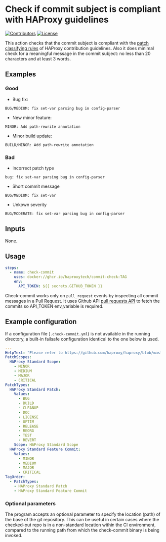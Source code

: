# Check if commit subject is compliant with HAProxy guidelines

[![Contributors](https://img.shields.io/github/contributors/haproxytech/check-commit?color=purple)](https://github.com/haproxy/haproxy/blob/master/CONTRIBUTING)
[![License](https://img.shields.io/badge/License-Apache%202.0-blue.svg)](LICENSE)

This action checks that the commit subject is compliant with the [patch classifying rules](https://github.com/haproxy/haproxy/blob/master/CONTRIBUTING#L632) of HAProxy contribution guidelines. Also it does minimal check for a meaningful message in the commit subject: no less than 20 characters and at least 3 words.

## Examples

### Good

- Bug fix:
```
BUG/MEDIUM: fix set-var parsing bug in config-parser
```
- New minor feature:
```
MINOR: Add path-rewrite annotation
```
- Minor build update:
```
BUILD/MINOR: Add path-rewrite annotation
```

### Bad

- Incorrect patch type
```
bug: fix set-var parsing bug in config-parser
```
- Short commit message
```
BUG/MEDIUM: fix set-var
```
- Unkown severity
```
BUG/MODERATE: fix set-var parsing bug in config-parser
```


## Inputs

None.

## Usage

```yaml
steps:
  - name: check-commit
    uses: docker://ghcr.io/haproxytech/commit-check:TAG
    env:
      API_TOKEN: ${{ secrets.GITHUB_TOKEN }}
```
Check-commit works only on `pull_request` events by inspecting all commit messages in a Pull Request. It uses Github API [pull requests API](https://docs.github.com/en/rest/reference/pulls#list-commits-on-a-pull-request) to fetch the commits so API_TOKEN env_variable is required.

## Example configuration

If a configuration file (`.check-commit.yml`) is not available in the running directory, a built-in failsafe configuration identical to the one below is used.

```yaml
---
HelpText: "Please refer to https://github.com/haproxy/haproxy/blob/master/CONTRIBUTING#L632"
PatchScopes:
  HAProxy Standard Scope:
    - MINOR
    - MEDIUM
    - MAJOR
    - CRITICAL
PatchTypes:
  HAProxy Standard Patch:
    Values:
      - BUG
      - BUILD
      - CLEANUP
      - DOC
      - LICENSE
      - OPTIM
      - RELEASE
      - REORG
      - TEST
      - REVERT
    Scope: HAProxy Standard Scope
  HAProxy Standard Feature Commit:
    Values:
      - MINOR
      - MEDIUM
      - MAJOR
      - CRITICAL
TagOrder:
  - PatchTypes:
    - HAProxy Standard Patch
    - HAProxy Standard Feature Commit
```

### Optional parameters

The program accepts an optional parameter to specify the location (path) of the base of the git repository. This can be useful in certain cases where the checked-out repo is in a non-standard location within the CI environment, compared to the running path from which the check-commit binary is being invoked.
